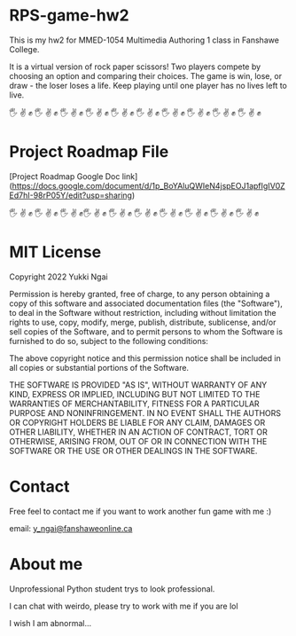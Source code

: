 # RPS-game-hw2

This is my hw2 for MMED-1054 Multimedia Authoring 1 class in Fanshawe College.

It is a virtual version of rock paper scissors! Two players compete by choosing an option and comparing their choices. The game is win, lose, or draw - the loser loses a life. Keep playing until one player has no lives left to live.

:raised_hand_with_fingers_splayed: :v: :fist: :raised_hand_with_fingers_splayed: :v: :fist: :raised_hand_with_fingers_splayed: :v: :fist: :raised_hand_with_fingers_splayed: :v: :fist: :raised_hand_with_fingers_splayed: :v: :fist: :raised_hand_with_fingers_splayed: :v: :fist: :raised_hand_with_fingers_splayed: :v: :fist: :raised_hand_with_fingers_splayed: :v: :fist: :raised_hand_with_fingers_splayed: :v: :fist: :raised_hand_with_fingers_splayed: :v: :fist: 

# Project Roadmap File
[Project Roadmap Google Doc link] (https://docs.google.com/document/d/1p_BoYAluQWIeN4jspEOJ1apfIgIV0ZEd7hI-98rP05Y/edit?usp=sharing)

:raised_hand_with_fingers_splayed: :v: :fist: :raised_hand_with_fingers_splayed: :v: :fist: :raised_hand_with_fingers_splayed: :v: :fist::raised_hand_with_fingers_splayed: :v: :fist: :raised_hand_with_fingers_splayed: :v: :fist: :raised_hand_with_fingers_splayed: :v: :fist: :raised_hand_with_fingers_splayed: :v: :fist: :raised_hand_with_fingers_splayed: :v: :fist: :raised_hand_with_fingers_splayed: :v: :fist: :raised_hand_with_fingers_splayed: :v: :fist: 

# MIT License

Copyright 2022 Yukki Ngai

Permission is hereby granted, free of charge, to any person obtaining a copy of this software and associated documentation files (the "Software"), to deal in the Software without restriction, including without limitation the rights to use, copy, modify, merge, publish, distribute, sublicense, and/or sell copies of the Software, and to permit persons to whom the Software is furnished to do so, subject to the following conditions:

The above copyright notice and this permission notice shall be included in all copies or substantial portions of the Software.

THE SOFTWARE IS PROVIDED "AS IS", WITHOUT WARRANTY OF ANY KIND, EXPRESS OR IMPLIED, INCLUDING BUT NOT LIMITED TO THE WARRANTIES OF MERCHANTABILITY, FITNESS FOR A PARTICULAR PURPOSE AND NONINFRINGEMENT. IN NO EVENT SHALL THE AUTHORS OR COPYRIGHT HOLDERS BE LIABLE FOR ANY CLAIM, DAMAGES OR OTHER LIABILITY, WHETHER IN AN ACTION OF CONTRACT, TORT OR OTHERWISE, ARISING FROM, OUT OF OR IN CONNECTION WITH THE SOFTWARE OR THE USE OR OTHER DEALINGS IN THE SOFTWARE.

# Contact

Free feel to contact me if you want to work another fun game with me :)

email: y_ngai@fanshaweonline.ca

# About me

Unprofessional Python student trys to look professional.

I can chat with weirdo, please try to work with me if you are lol

I wish I am abnormal...